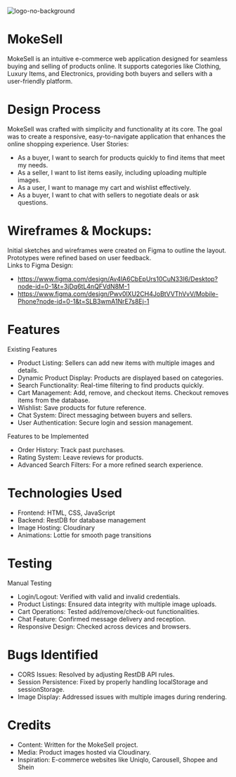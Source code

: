 
![logo-no-background](https://github.com/user-attachments/assets/2fbd8391-22ff-44a3-8ba2-953671213cb0) <br>

# MokeSell
MokeSell is an intuitive e-commerce web application designed for seamless buying and selling of products online. It supports categories like Clothing, Luxury Items, and Electronics, providing both buyers and sellers with a user-friendly platform.

# Design Process
MokeSell was crafted with simplicity and functionality at its core. The goal was to create a responsive, easy-to-navigate application that enhances the online shopping experience.
User Stories:
- As a buyer, I want to search for products quickly to find items that meet my needs.
- As a seller, I want to list items easily, including uploading multiple images.
- As a user, I want to manage my cart and wishlist effectively.
- As a buyer, I want to chat with sellers to negotiate deals or ask questions.

# Wireframes & Mockups:
Initial sketches and wireframes were created on Figma to outline the layout.
Prototypes were refined based on user feedback. <br>
Links to Figma Design:
- https://www.figma.com/design/Av4lA6CbEpUrs10CuN33I6/Desktop?node-id=0-1&t=3jDq6tL4nQFVdN8M-1
- https://www.figma.com/design/Pwv0lXU2CH4JoBtVVThVvV/Mobile-Phone?node-id=0-1&t=SLB3wmA1NrE7s8Ej-1

# Features
Existing Features
- Product Listing: Sellers can add new items with multiple images and details.
- Dynamic Product Display: Products are displayed based on categories.
- Search Functionality: Real-time filtering to find products quickly.
- Cart Management: Add, remove, and checkout items. Checkout removes items from the database.
- Wishlist: Save products for future reference.
- Chat System: Direct messaging between buyers and sellers.
- User Authentication: Secure login and session management.

Features to be Implemented
- Order History: Track past purchases.
- Rating System: Leave reviews for products.
- Advanced Search Filters: For a more refined search experience.

# Technologies Used
- Frontend: HTML, CSS, JavaScript
- Backend: RestDB for database management
- Image Hosting: Cloudinary
- Animations: Lottie for smooth page transitions

# Testing
Manual Testing
- Login/Logout: Verified with valid and invalid credentials.
- Product Listings: Ensured data integrity with multiple image uploads.
- Cart Operations: Tested add/remove/check-out functionalities.
- Chat Feature: Confirmed message delivery and reception.
- Responsive Design: Checked across devices and browsers.

# Bugs Identified
- CORS Issues: Resolved by adjusting RestDB API rules.
- Session Persistence: Fixed by properly handling localStorage and sessionStorage.
- Image Display: Addressed issues with multiple images during rendering.

# Credits
- Content: Written for the MokeSell project.
- Media: Product images hosted via Cloudinary.
- Inspiration: E-commerce websites like Uniqlo, Carousell, Shopee and Shein
